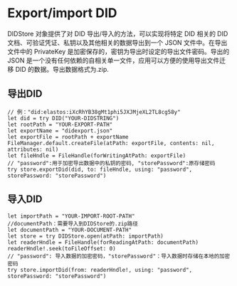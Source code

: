 # Export/import DID
DIDStore 对象提供了对 DID 导出/导入的方法，可以实现将特定 DID 相关的 DID 文档、可验证凭证、私钥以及其他相关的数据导出到一个 JSON 文件中。在导出文件中的 PrivateKey 是加密保存的，密钥为导出时设定的导出文件密码。导出的 JSON 是一个没有任何依赖的自相关单一文件，应用可以方便的使用导出文件迁移 DID 的数据。导出数据格式为.zip.

## 导出DID

```
// 例："did:elastos:iXcRhYB38gMt1phi5JXJMjeXL2TL8cg58y"
let did = try DID("YOUR-DIDSTRING")
let rootPath = "YOUR-EXPORT-PATH"
let exportName = "didexport.json"
let exportFile = rootPath + exportName
FileManager.default.createFile(atPath: exportFile, contents: nil, attributes: nil)
let fileHndle = FileHandle(forWritingAtPath: exportFile)
// "password":用于加密导出数据中的私钥的密码, "storePassword":原存储密码
try store.exportDid(did, to: fileHndle, using: "password", storePassword: "storePassword")
```

## 导入DID

```
let importPath = "YOUR-IMPORT-ROOT-PATH"
//documentPath：需要导入到DIDStore的.zip路径
let documentPath = "YOUR-DOCUMENT-PATH"
let store = try DIDStore.open(atPath: importPath)
let readerHndle = FileHandle(forReadingAtPath: documentPath)
readerHndle!.seek(toFileOffset: 0)
// "password": 导入数据的加密密码，"storePassword"：导入数据时存储在本地的加密密码
try store.importDid(from: readerHndle!, using: "password", storePassword: "storePassword")
```

